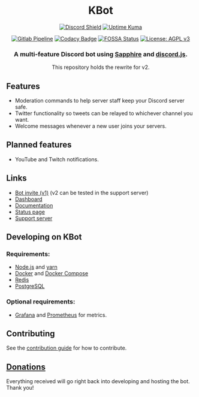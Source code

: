 <div align="center">

# KBot
[![Discord Shield](https://discordapp.com/api/guilds/953375922990506005/widget.png)](https://kbot.ca/discord)
[![Uptime Kuma](https://status.kbot.ca/api/badge/8/status?upLabel=online&downLabel=offline&label=Bot+status)](https://status.kbot.ca/status/kbot)

[![Gitlab Pipeline](https://gitlab.com/kbot1/kbot/badges/main/pipeline.svg)](https://gitlab.com/kbot1/kbot/)
[![Codacy Badge](https://app.codacy.com/project/badge/Grade/2fe6f09b5268465e8719721e8ec419dd)](https://www.codacy.com/gl/kbot1/kbot/dashboard?utm_source=gitlab.com&amp;utm_medium=referral&amp;utm_content=kbot1/kbot&amp;utm_campaign=Badge_Grade)
[![FOSSA Status](https://app.fossa.com/api/projects/git%2Bgitlab.com%2Fkbot1%2Fkbot.svg?type=shield)](https://app.fossa.com/projects/git%2Bgitlab.com%2Fkbot1%2Fkbot?ref=badge_shield)
[![License: AGPL v3](https://img.shields.io/badge/License-AGPL_v3-blue.svg)](https://www.gnu.org/licenses/agpl-3.0)

### A multi-feature Discord bot using [Sapphire](https://www.sapphirejs.dev/) and [discord.js](https://discord.js.org).

This repository holds the rewrite for v2.

</div>


## Features
- Moderation commands to help server staff keep your Discord server safe.
- Twitter functionality so tweets can be relayed to whichever channel you want.
- Welcome messages whenever a new user joins your servers.

## Planned features
- YouTube and Twitch notifications.

## Links
- [Bot invite (v1)](https://kbot.ca/invite) (v2 can be tested in the support server)
- [Dashboard](https://kbot.ca/)
- [Documentation](https://docs.kbot.ca/)
- [Status page](https://kuma.kbot.ca/status/kbot)
- [Support server](https://kbot.ca/discord)

## Developing on KBot
### Requirements:
- [Node.js](https://nodejs.org/en/) and [yarn](https://yarnpkg.com/)
- [Docker](https://www.docker.com/community-edition) and [Docker Compose](https://docs.docker.com/compose/install/)
- [Redis](https://redis.io/)
- [PostgreSQL](https://www.postgresql.org/)

### Optional requirements:
- [Grafana](https://grafana.com/) and [Prometheus](https://prometheus.io/) for metrics.

## Contributing
See the [contribution guide](CONTRIBUTING.md) for how to contribute.

## [Donations](https://ko-fi.com/killbasa)
Everything received will go right back into developing and hosting the bot. Thank you!
